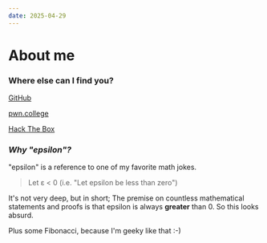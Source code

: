 ```yaml
---
date: 2025-04-29
---
```

# About me

### Where else can I find you?

[GitHub](https://github.com/epsilon0112358/)

[pwn.college](https://pwn.college/hacker/119326)

[Hack The Box](https://app.hackthebox.com/profile/2041492)
### *Why "epsilon"?*
"epsilon" is a reference to one of my favorite math jokes.
> Let ε < 0 (i.e. "Let epsilon be less than zero")

It's not very deep, but in short; The premise on countless mathematical statements and proofs is that epsilon is always **greater** than 0. So this looks absurd.

Plus some Fibonacci, because I'm geeky like that :-)